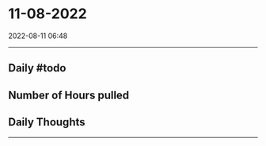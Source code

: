 # 11-08-2022
2022-08-11 06:48

---


## Daily #todo 

## Number of Hours pulled 

## Daily Thoughts




--- 

